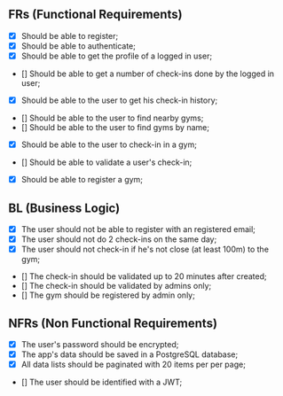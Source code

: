 ## FRs (Functional Requirements)

- [x] Should be able to register;
- [x] Should be able to authenticate;
- [x] Should be able to get the profile of a logged in user;
- [] Should be able to get a number of check-ins done by the logged in user;
- [x] Should be able to the user to get his check-in history;
- [] Should be able to the user to find nearby gyms;
- [] Should be able to the user to find gyms by name;
- [x] Should be able to the user to check-in in a gym;
- [] Should be able to validate a user's check-in;
- [x] Should be able to register a gym;

## BL (Business Logic)

- [x] The user should not be able to register with an registered email;
- [x] The user should not do 2 check-ins on the same day;
- [x] The user should not check-in if he's not close (at least 100m) to the gym;
- [] The check-in should be validated up to 20 minutes after created;
- [] The check-in should be validated by admins only;
- [] The gym should be registered by admin only;

## NFRs (Non Functional Requirements)

- [x] The user's password should be encrypted;
- [x] The app's data should be saved in a PostgreSQL database;
- [x] All data lists should be paginated with 20 items per per page;
- [] The user should be identified with a JWT;
